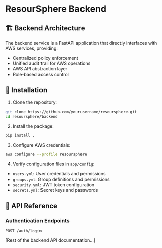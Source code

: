 # ResourSphere Backend

## 🏗️ Backend Architecture
The backend service is a FastAPI application that directly interfaces with AWS services, providing:
- Centralized policy enforcement
- Unified audit trail for AWS operations
- AWS API abstraction layer
- Role-based access control

## 🔧 Installation

1. Clone the repository:
```bash
git clone https://github.com/yourusername/resoursphere.git
cd resoursphere/backend
```

2. Install the package:
```bash
pip install .
```

3. Configure AWS credentials:
```bash
aws configure --profile resoursphere
```

4. Verify configuration files in `app/config`:
- `users.yml`: User credentials and permissions
- `groups.yml`: Group definitions and permissions
- `security.yml`: JWT token configuration
- `secrets.yml`: Secret keys and passwords

## 🚀 API Reference

### Authentication Endpoints

```
POST /auth/login
```

[Rest of the backend API documentation...] 